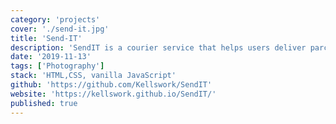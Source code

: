 ```yaml
---
category: 'projects'
cover: './send-it.jpg'
title: 'Send-IT'
description: 'SendIT is a courier service that helps users deliver parcels to different destinations.'
date: '2019-11-13'
tags: ['Photography']
stack: 'HTML,CSS, vanilla JavaScript'
github: 'https://github.com/Kellswork/SendIT'
website: 'https://kellswork.github.io/SendIT/'
published: true
---
```

